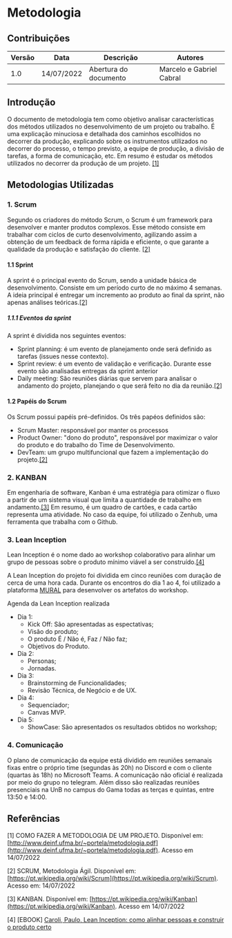 # Metodologia

## Contribuições

| Versão | Data       | Descrição | Autores |
| ------ | ---------- | --------- | ------- |
| 1.0    | 14/07/2022 | Abertura do documento | Marcelo e Gabriel Cabral |

## Introdução

O documento de metodologia tem como objetivo analisar características dos métodos utilizados no desenvolvimento de um projeto ou trabalho. É uma explicação minuciosa e detalhada dos caminhos escolhidos no decorrer da produção, explicando sobre os instrumentos utilizados no decorrer do processo, o tempo previsto, a equipe de produção, a divisão de tarefas, a forma de comunicação, etc. Em resumo é estudar os métodos utilizados no decorrer da produção de um projeto. [[1]](#ref1)

## Metodologias Utilizadas

### 1. Scrum

Segundo os criadores do método Scrum, o Scrum é um framework para desenvolver e manter produtos complexos. Esse método consiste em trabalhar com ciclos de curto desenvolvimento, agilizando assim a obtenção de um feedback de forma rápida e eficiente, o que garante a qualidade da produção e satisfação do cliente. [[2]](#ref2)

#### 1.1 Sprint 

A sprint é o principal evento do Scrum, sendo a unidade básica de desenvolvimento. Consiste em um período curto de no máximo 4 semanas. A ideia principal é entregar um incremento ao produto ao final da sprint, não apenas análises teóricas.[[2]](#ref2)

##### 1.1.1 Eventos da sprint
A sprint é dividida nos seguintes eventos:

- Sprint planning: é um evento de planejamento onde será definido as tarefas (issues nesse contexto).
- Sprint review: é um evento de validação e verificação. Durante esse evento são analisadas entregas da sprint anterior
- Daily meeting: São reuniões diárias que servem para analisar o andamento do projeto, planejando o que será feito no dia da reunião.[[2]](#ref2)

#### 1.2 Papéis do Scrum

Os Scrum possui papéis pré-definidos. Os três papéos definidos são:

- Scrum Master: responsável por manter os processos
- Product Owner: "dono do produto", responsável por maximizar o valor do produto e do trabalho do Time de Desenvolvimento.
- DevTeam: um grupo multifuncional que fazem a implementação do projeto.[[2]](#ref2)

### 2. KANBAN

Em engenharia de software, Kanban é uma estratégia para otimizar o fluxo a partir de um sistema visual que limita a quantidade de trabalho em andamento.[[3]](#ref3)
Em resumo, é um quadro de cartões, e cada cartão representa uma atividade.
No caso da equipe, foi utilizado o Zenhub, uma ferramenta que trabalha com o Github.

### 3. Lean Inception

Lean Inception é o nome dado ao workshop colaborativo para alinhar um grupo de pessoas sobre o produto mínimo viável a ser construído.[[4]](#ref4)

A Lean Inception do projeto foi dividida em cinco reuniões com duração de cerca de uma hora cada. Durante os encontros do dia 1 ao 4, foi utilizado a plataforma [MURAL](https://www.mural.co/) para desenvolver os artefatos do workshop.

Agenda da Lean Inception realizada

- Dia 1:
    - Kick Off: São apresentadas as espectativas;
    - Visão do produto;
    - O produto É / Não é, Faz / Não faz;
    - Objetivos do Produto.
- Dia 2: 
    - Personas;
    - Jornadas.
- Dia 3:
    - Brainstorming de Funcionalidades;
    - Revisão Técnica, de Negócio e de UX.
- Dia 4:
    - Sequenciador;
    - Canvas MVP.
- Dia 5:
    - ShowCase: São apresentados os resultados obtidos no workshop;


### 4. Comunicação

O plano de comunicação da equipe está dividido em reuniões semanais fixas entre o próprio time (segundas às 20h) no Discord e com o cliente (quartas às 18h) no Microsoft Teams. A comunicação não oficial é realizada por meio do grupo no telegram. Além disso são realizadas reuniões presenciais na UnB no campus do Gama todas as terças e quintas, entre 13:50 e 14:00.

## Referências 

<a id="ref1"></a>
[1] COMO FAZER A METODOLOGIA DE UM PROJETO. Disponível em: [http://www.deinf.ufma.br/~portela/metodologia.pdf](http://www.deinf.ufma.br/~portela/metodologia.pdf). Acesso em 14/07/2022

<a id="ref2"></a>
[2] SCRUM, Metodologia Ágil. Disponível em: [https://pt.wikipedia.org/wiki/Scrum](https://pt.wikipedia.org/wiki/Scrum). Acesso em: 14/07/2022

<a id="ref3"></a>
[3] KANBAN. Disponível em: [https://pt.wikipedia.org/wiki/Kanban](https://pt.wikipedia.org/wiki/Kanban). Acesso em 14/07/2022

<a id="ref4"></a>
[4] [EBOOK] [Caroli, Paulo, Lean Inception: como alinhar pessoas e construir o produto certo](https://mailchi.mp/caroli.org/ebook-lean-inception-gratis)